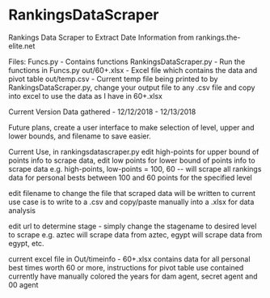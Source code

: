 # RankingsDataScraper
Rankings Data Scraper to Extract Date Information from rankings.the-elite.net

Files:
Funcs.py - Contains functions
RankingsDataScraper.py - Run the functions in Funcs.py
out/60+.xlsx - Excel file which contains the data and pivot table
out/temp.csv - Current temp file being printed to by RankingsDataScraper.py, change your output file to any .csv file and copy into excel to use the data as I have in 60+.xlsx

Current Version Data gathered - 12/12/2018 - 12/13/2018

Future plans, create a user interface to make selection of level, upper and lower bounds, and filename to save easier.

Current Use, in rankingsdatascraper.py
  edit high-points for upper bound of points info to scrape data, edit low points for lower bound of points info to scrape data
  e.g. high-points, low-points = 100, 60 -- will scrape all rankings data for personal bests between 100 and 60 points for the specified level

  edit filename to change the file that scraped data will be written to
  current use case is to write to a .csv and copy/paste manually into a .xlsx for data analysis
  
  edit url to determine stage - simply change the stagename to desired level to scrape
  e.g. aztec will scrape data from aztec, egypt will scrape data from egypt, etc.

  current excel file in Out/timeinfo - 60+.xlsx contains data for all personal best times worth 60 or more, instructions for pivot table use contained
  currently have manually colored the years for dam agent, secret agent and 00 agent